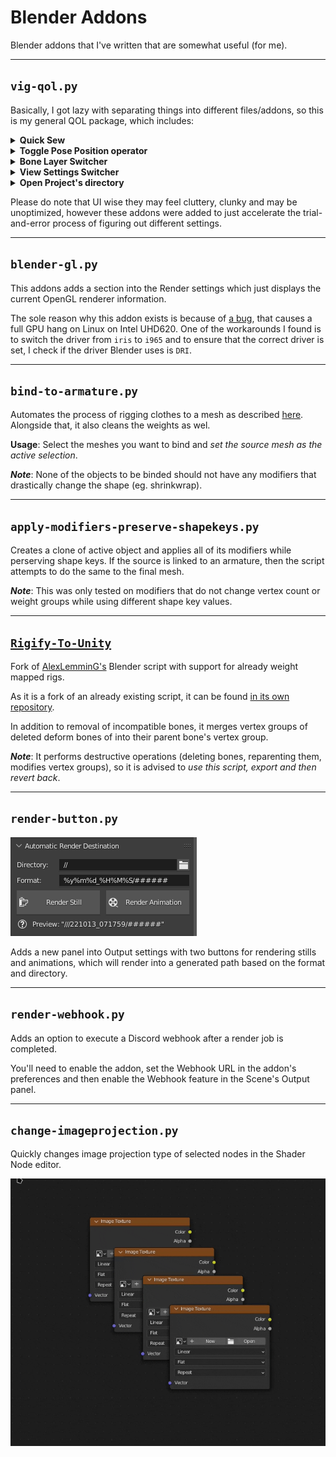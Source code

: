 # Blender Addons

Blender addons that I've written that are somewhat useful (for me).

---

## `vig-qol.py`

Basically, I got lazy with separating things into different files/addons, so this is my general QOL package, which includes:

<details>
    <summary><b>Quick Sew</b></summary>
    Shorthand version for "bridge two edge loops and delete only faces".    
</details>

<details>
    <summary><b>Toggle Pose Position operator</b></summary>
    Allows to quicky toggle between pose/rest position modes for armatures. Works on active armatures or meshes that belong to an armature.
</details>

<details>
    <summary><b>Bone Layer Switcher</b></summary>
    Allows to quicky switch between multiple group of bone layers.
    
https://user-images.githubusercontent.com/18449733/187050267-954c92c0-9302-4a93-a048-90b43fda7538.mp4
</details>

<details>
    <summary><b>View Settings Switcher</b></summary>
    Allows to quicky switch between view settings of the scene. This includes the entirety of the "Color Management" panel in the Render properties (with the exception of Sequencer setting).
    
https://user-images.githubusercontent.com/18449733/187050269-1d5c82dd-799d-4dec-92bc-86fbe1d3a6a2.mp4
</details>

<details>
    <summary><b>Open Project's directory</b></summary>
    Opens the directory where the project is located in the file explorer.
</details>

Please do note that UI wise they may feel cluttery, clunky and may be unoptimized, however these addons were added to just accelerate the trial-and-error process of figuring out different settings.

---

## `blender-gl.py`

This addons adds a section into the Render settings which just displays the current OpenGL renderer information.

The sole reason why this addon exists is because of [a bug](https://developer.blender.org/T80458), that causes a full GPU hang on Linux on Intel UHD620. One of the workarounds I found is to switch the driver from `iris` to `i965` and to ensure that the correct driver is set, I check if the driver Blender uses is `DRI`.

---

## `bind-to-armature.py`

Automates the process of rigging clothes to a mesh as described [here](https://blender.stackexchange.com/questions/67625/how-to-rig-clothes). Alongside that, it also cleans the weights as wel.

**Usage**: Select the meshes you want to bind and *set the source mesh as the active selection*.

***Note***: None of the objects to be binded should not have any modifiers that drastically change the shape (eg. shrinkwrap).

---

## `apply-modifiers-preserve-shapekeys.py`

Creates a clone of active object and applies all of its modifiers while perserving shape keys. If the source is linked to an armature, then the script attempts to do the same to the final mesh.

***Note***: This was only tested on modifiers that do not change vertex count or weight groups while using different shape key values.

---

## [`Rigify-To-Unity`](https://github.com/vignedev/Rigify-To-Unity)

Fork of [AlexLemminG's](https://github.com/AlexLemminG/Rigify-To-Unity) Blender script with support for already weight mapped rigs.

As it is a fork of an already existing script, it can be found [in its own repository](https://github.com/vignedev/Rigify-To-Unity).

In addition to removal of incompatible bones, it merges vertex groups of deleted deform bones of into their parent bone's vertex group.

***Note***: It performs destructive operations (deleting bones, reparenting them, modifies vertex groups), so it is advised to *use this script, export and then revert back*. 

---

## `render-button.py`

![](./assets/render_btn.png)

Adds a new panel into Output settings with two buttons for rendering stills and animations, which will render into a generated path based on the format and directory.

---

## `render-webhook.py`

Adds an option to execute a Discord webhook after a render job is completed.

You'll need to enable the addon, set the Webhook URL in the addon's preferences and then enable the Webhook feature in the Scene's Output panel.

---

## `change-imageprojection.py`

Quickly changes image projection type of selected nodes in the Shader Node editor.

[![Example](./assets/projection_change.gif)](./assets/projection_change.mp4)

